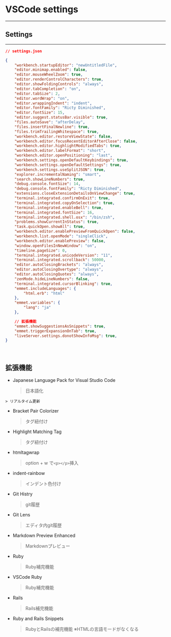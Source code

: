 # VSCode settings
---


## Settings
---
```json
// settings.json

{
    "workbench.startupEditor": "newUntitledFile",
    "editor.minimap.enabled": false,
    "editor.mouseWheelZoom": true,
    "editor.renderControlCharacters": true,
    "editor.showFoldingControls": "always",
    "editor.tabCompletion": "on",
    "editor.tabSize": 2,
    "editor.wordWrap": "on",
    "editor.wrappingIndent": "indent",
    "editor.fontFamily": "Ricty Diminished",
    "editor.fontSize": 15,
    "editor.suggest.statusBar.visible": true,
    "files.autoSave": "afterDelay",
    "files.insertFinalNewline": true,
    "files.trimTrailingWhitespace": true,
    "workbench.editor.restoreViewState": false,
    "workbench.editor.focusRecentEditorAfterClose": false,
    "workbench.editor.highlightModifiedTabs": true,
    "workbench.editor.labelFormat": "short",
    "workbench.editor.openPositioning": "last",
    "workbench.settings.openDefaultKeybindings": true,
    "workbench.settings.openDefaultSettings": true,
    "workbench.settings.useSplitJSON": true,
    "explorer.incrementalNaming": "smart",
    "search.showLineNumbers": true,
    "debug.console.fontSize": 14,
    "debug.console.fontFamily": "Ricty Diminished",
    "extensions.closeExtensionDetailsOnViewChange": true,
    "terminal.integrated.confirmOnExit": true,
    "terminal.integrated.copyOnSelection": true,
    "terminal.integrated.enableBell": true,
    "terminal.integrated.fontSize": 16,
    "terminal.integrated.shell.osx": "/bin/zsh",
    "problems.showCurrentInStatus": true,
    "task.quickOpen.showAll": true,
    "workbench.editor.enablePreviewFromQuickOpen": false,
    "workbench.list.openMode": "singleClick",
    "workbench.editor.enablePreview": false,
    "window.openFilesInNewWindow": "on",
    "timeline.pageSize": 0,
    "terminal.integrated.unicodeVersion": "11",
    "terminal.integrated.scrollback": 50000,
    "editor.autoClosingBrackets": "always",
    "editor.autoClosingOvertype": "always",
    "editor.autoClosingQuotes": "always",
    "zenMode.hideLineNumbers": false,
    "terminal.integrated.cursorBlinking": true,
    "emmet.includeLanguages": {
        "html.erb": "html"
    },
    "emmet.variables": {
        "lang": "ja"
    },

    // 拡張機能
    "emmet.showSuggestionsAsSnippets": true,
    "emmet.triggerExpansionOnTab": true,
    "liveServer.settings.donotShowInfoMsg": true,
}
```
<br>

## 拡張機能
- Japanese Language Pack for Visual Studio Code
    > 日本語化

<!-- - Live Server -->
    > リアルタイム更新

- Bracket Pair Colorizer
    > タグ紐付け

- Highlight Matching Tag
    > タグ紐付け

- htmltagwrap
    > option + w で`<p></p>`挿入

- indent-rainbow
    > インデント色付け

- Git Histry
    > git履歴

- Git Lens
    > エディタ内git履歴

- Markdown Preview Enhanced
    > Markdownプレビュー

- Ruby
    > Ruby補完機能

- VSCode Ruby
    > Ruby補完機能

- Rails
    > Rails補完機能

- Ruby and Rails Snippets
    > RubyとRailsの補完機能
    > ※HTMLの言語モードがなくなる
